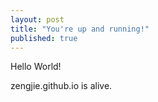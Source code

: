 ```yaml
---
layout: post
title: "You're up and running!"
published: true
---
```


Hello World!

zengjie.github.io is alive.